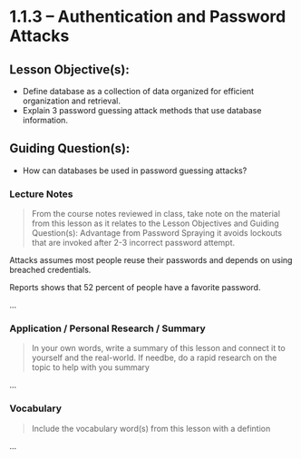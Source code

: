 # 1.1.3 – Authentication and Password Attacks

## Lesson Objective(s):
- Define database as a collection of data organized for efficient organization and retrieval.
- Explain 3 password guessing attack methods that use database information.

## Guiding Question(s):
- How can databases be used in password guessing attacks?

### Lecture Notes
> From the course notes reviewed in class, take note on the material from this lesson as it relates to the Lesson Objectives and Guiding Question(s):
> Advantage from Password Spraying it avoids lockouts that are invoked after 2-3 incorrect password attempt.

Attacks assumes most people reuse their passwords and depends on using breached credentials.

Reports shows that 52 percent of people have a favorite password.

...

### Application / Personal Research / Summary
> In your own words, write a summary of this lesson and connect it to yourself and the real-world. If needbe, do a rapid research on the topic to help with you summary

...

### Vocabulary
> Include the vocabulary word(s) from this lesson with a defintion

...
